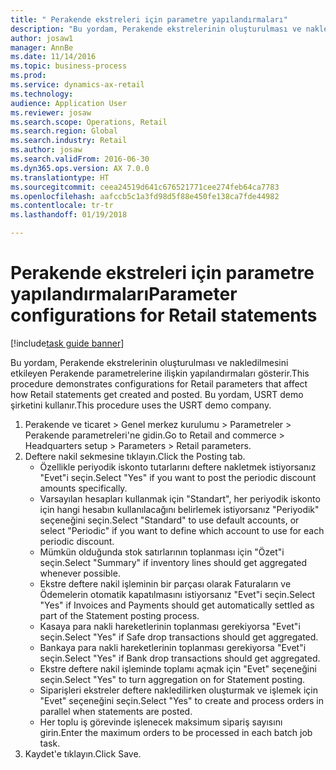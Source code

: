 ```yaml
--- 
title: " Perakende ekstreleri için parametre yapılandırmaları"
description: "Bu yordam, Perakende ekstrelerinin oluşturulması ve nakledilmesini etkileyen Perakende parametrelerine ilişkin yapılandırmaları gösterir."
author: josaw1
manager: AnnBe
ms.date: 11/14/2016
ms.topic: business-process
ms.prod: 
ms.service: dynamics-ax-retail
ms.technology: 
audience: Application User
ms.reviewer: josaw
ms.search.scope: Operations, Retail
ms.search.region: Global
ms.search.industry: Retail
ms.author: josaw
ms.search.validFrom: 2016-06-30
ms.dyn365.ops.version: AX 7.0.0
ms.translationtype: HT
ms.sourcegitcommit: ceea24519d641c676521771cee274feb64ca7783
ms.openlocfilehash: aafccb5c1a3fd98d5f88e450fe138ca7fde44982
ms.contentlocale: tr-tr
ms.lasthandoff: 01/19/2018

---
```

# <a name="parameter-configurations-for-retail-statements"></a><span data-ttu-id="228e9-103"> Perakende ekstreleri için parametre yapılandırmaları</span><span class="sxs-lookup"><span data-stu-id="228e9-103">Parameter configurations for Retail statements</span></span>

[!include[task guide banner](../includes/task-guide-banner.md)]

<span data-ttu-id="228e9-104">Bu yordam, Perakende ekstrelerinin oluşturulması ve nakledilmesini etkileyen Perakende parametrelerine ilişkin yapılandırmaları gösterir.</span><span class="sxs-lookup"><span data-stu-id="228e9-104">This procedure demonstrates configurations for Retail parameters that affect how Retail statements get created and posted.</span></span> <span data-ttu-id="228e9-105">Bu yordam, USRT demo şirketini kullanır.</span><span class="sxs-lookup"><span data-stu-id="228e9-105">This procedure uses the USRT demo company.</span></span>

1. <span data-ttu-id="228e9-106">Perakende ve ticaret > Genel merkez kurulumu  > Parametreler > Perakende parametreleri'ne gidin.</span><span class="sxs-lookup"><span data-stu-id="228e9-106">Go to Retail and commerce > Headquarters setup  > Parameters > Retail parameters.</span></span>
2. <span data-ttu-id="228e9-107">Deftere nakil sekmesine tıklayın.</span><span class="sxs-lookup"><span data-stu-id="228e9-107">Click the Posting tab.</span></span>
    * <span data-ttu-id="228e9-108">Özellikle periyodik iskonto tutarlarını deftere nakletmek istiyorsanız "Evet"i seçin.</span><span class="sxs-lookup"><span data-stu-id="228e9-108">Select "Yes" if you want to post the periodic discount amounts specifically.</span></span>  
    * <span data-ttu-id="228e9-109">Varsayılan hesapları kullanmak için "Standart", her periyodik iskonto için hangi hesabın kullanılacağını belirlemek istiyorsanız "Periyodik" seçeneğini seçin.</span><span class="sxs-lookup"><span data-stu-id="228e9-109">Select "Standard" to use default accounts, or select "Periodic" if you want to define which account to use for each periodic discount.</span></span>  
    * <span data-ttu-id="228e9-110">Mümkün olduğunda stok satırlarının toplanması için "Özet"i seçin.</span><span class="sxs-lookup"><span data-stu-id="228e9-110">Select "Summary" if inventory lines should get aggregated whenever possible.</span></span>  
    * <span data-ttu-id="228e9-111">Ekstre deftere nakil işleminin bir parçası olarak Faturaların ve Ödemelerin otomatik kapatılmasını istiyorsanız "Evet"i seçin.</span><span class="sxs-lookup"><span data-stu-id="228e9-111">Select "Yes" if Invoices and Payments should get automatically settled as part of the Statement posting process.</span></span>  
    * <span data-ttu-id="228e9-112">Kasaya para nakli hareketlerinin toplanması gerekiyorsa "Evet"i seçin.</span><span class="sxs-lookup"><span data-stu-id="228e9-112">Select "Yes" if Safe drop transactions should get aggregated.</span></span>  
    * <span data-ttu-id="228e9-113">Bankaya para nakli hareketlerinin toplanması gerekiyorsa "Evet"i seçin.</span><span class="sxs-lookup"><span data-stu-id="228e9-113">Select "Yes" if Bank drop transactions should get aggregated.</span></span>  
    * <span data-ttu-id="228e9-114">Ekstre deftere nakil işleminde toplamı açmak için "Evet" seçeneğini seçin.</span><span class="sxs-lookup"><span data-stu-id="228e9-114">Select "Yes" to turn aggregation on for Statement posting.</span></span>  
    * <span data-ttu-id="228e9-115">Siparişleri ekstreler deftere nakledilirken oluşturmak ve işlemek için "Evet" seçeneğini seçin.</span><span class="sxs-lookup"><span data-stu-id="228e9-115">Select "Yes" to create and process orders in parallel when statements are posted.</span></span>  
    * <span data-ttu-id="228e9-116">Her toplu iş görevinde işlenecek maksimum sipariş sayısını girin.</span><span class="sxs-lookup"><span data-stu-id="228e9-116">Enter the maximum orders to be processed in each batch job task.</span></span>  
3. <span data-ttu-id="228e9-117">Kaydet'e tıklayın.</span><span class="sxs-lookup"><span data-stu-id="228e9-117">Click Save.</span></span>


